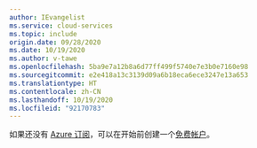 ```yaml
---
author: IEvangelist
ms.service: cloud-services
ms.topic: include
origin.date: 09/28/2020
ms.date: 10/19/2020
ms.author: v-tawe
ms.openlocfilehash: 5ba9e7a12b8a6d77ff499f5740e7e3b0e7160e98
ms.sourcegitcommit: e2e418a13c3139d09a6b18eca6ece3247e13a653
ms.translationtype: HT
ms.contentlocale: zh-CN
ms.lasthandoff: 10/19/2020
ms.locfileid: "92170783"
---
```

如果还没有 [Azure 订阅](/guides/developer/azure-developer-guide#understanding-accounts-subscriptions-and-billing)，可以在开始前创建一个[免费帐户](https://azure.microsoft.com/free/dotnet)。
